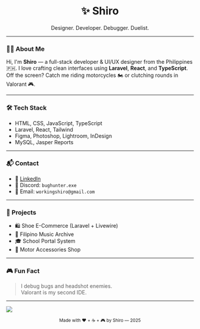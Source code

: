 <h1 align="center">✨ Shiro</h1>
<p align="center">Designer. Developer. Debugger. Duelist.</p>

---

### 🧑‍💻 About Me
Hi, I'm **Shiro** — a full-stack developer & UI/UX designer from the Philippines 🇵🇭. I love crafting clean interfaces using **Laravel**, **React**, and **TypeScript**.  
Off the screen? Catch me riding motorcycles 🏍️ or clutching rounds in Valorant 🎮.

---

### 🛠️ Tech Stack
- HTML, CSS, JavaScript, TypeScript  
- Laravel, React, Tailwind  
- Figma, Photoshop, Lightroom, InDesign  
- MySQL, Jasper Reports  

---

### 📬 Contact
- 💼 [LinkedIn](https://www.linkedin.com/in/cristine-joy-san-juan/)  
- 💬 Discord: `bughunter.exe`  
- 📧 Email: `workingshiro@gmail.com`

---

### 🚀 Projects
- 🛍️ Shoe E-Commerce (Laravel + Livewire)  
- 🎵 Filipino Music Archive  
- 🎓 School Portal System  
- 🛵 Motor Accessories Shop  

---

### 🎮 Fun Fact
> I debug bugs and headshot enemies.  
> Valorant is my second IDE.

---

<p>
  <img src="https://skillicons.dev/icons?i=html,css,js,ts,react,tailwind,laravel,mysql,figma,photoshop,lightroom,indesign" />
</p>

<p align="center">
  <sub>Made with ❤️ + ☕ + 🎮 by Shiro — 2025</sub>
</p>
